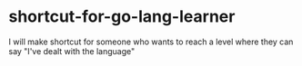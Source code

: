 # shortcut-for-go-lang-learner
I will make shortcut for someone who wants to reach a level where they can say "I've dealt with the language"
